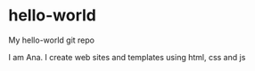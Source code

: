 # hello-world
My hello-world git repo

I am Ana. I create web sites and templates using html, css and js
